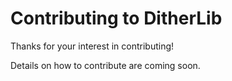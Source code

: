 # Contributing to DitherLib

Thanks for your interest in contributing!

Details on how to contribute are coming soon.